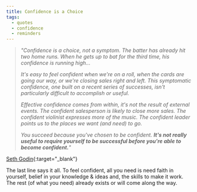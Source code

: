 ```yaml
---
title: Confidence is a Choice
tags:
  - quotes
  - confidence
  - reminders
---
```


> *"Confidence is a choice, not a symptom. The batter has already hit two home runs. When he gets up to bat for the third time, his confidence is running high...*
>
> *It's easy to feel confident when we're on a roll, when the cards are going our way, or we're closing sales right and left. This symptomatic confidence, one built on a recent series of successes, isn't particularly difficult to accomplish or useful.*
>
> *Effective confidence comes from within, it's not the result of external events. The confident salesperson is likely to close more sales. The confident violinist expresses more of the music. The confident leader points us to the places we want (and need) to go.*
>
> *You succeed because you've chosen to be confident. **It's not really useful to require yourself to be successful before you're able to become confident.**"*

[Seth Godin](https://seths.blog/2014/03/confidence-is-a-choice-not-a-symptom/){:target="_blank"}

The last line says it all. To feel confident, all you need is need faith in yourself, belief in your knowledge & ideas and, the skills to make it work. The rest (of what you need) already exists or will come along the way. 

